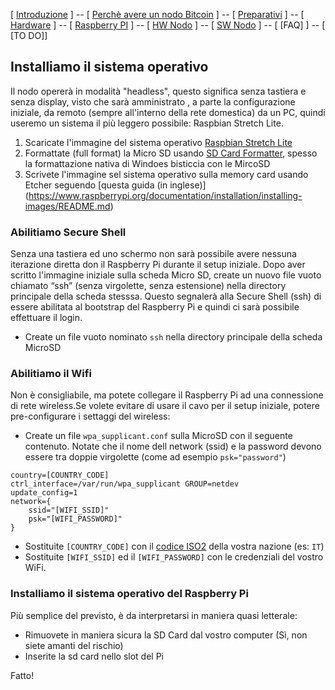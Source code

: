 
[ [Introduzione](0.Perchè%20questa%20guida.md) ] -- [ [ Perchè avere un nodo Bitcoin](1.Perchè%20avere%20un%20nodo%20Bitcoin.md) ] -- [ [Preparativi](2.%20Preparativi.md) ]  -- [ [Hardware](3.%20Configurazione%20iniziale%20dell'Hardware.md) ] -- [ [Raspberry PI](4.%20ConfigurazioneInizialedell'HardwareRaspberryPI.md ) ] -- [ [HW Nodo](5.Assemblaggio%20Hardware%20del%20nodo.md) ] -- [ [SW Nodo](6.ConfigurazioneRaspberryPi.md) ] -- [ [FAQ] ] -- [ [TO DO]]


## Installiamo il sistema operativo
Il nodo opererà in modalità "headless", questo significa senza tastiera e senza display, visto che sarà amministrato , a parte la configurazione iniziale, da remoto (sempre all'interno della rete domestica) da un PC, quindi useremo un sistema il più leggero possibile: Raspbian Stretch Lite. 

1. Scaricate l'immagine del sistema operativo [Raspbian Stretch Lite](https://www.raspberrypi.org/downloads/raspbian/)
2. Formattate (full format) la Micro SD usando [SD Card Formatter](https://www.sdcard.org/downloads/formatter_4/eula_windows/), spesso      la formattazione nativa di Windoes bisticcia con le MircoSD
3. Scrivete l'immagine sel sistema operativo sulla memory card usando Etcher seguendo [questa guida (in inglese)]        (https://www.raspberrypi.org/documentation/installation/installing-images/README.md)


### Abilitiamo Secure Shell
Senza una tastiera ed uno schermo non sarà possibile avere nessuna iterazione diretta don il Raspberry Pi durante il setup iniziale. Dopo aver scritto l'immagine iniziale sulla scheda Micro SD, create un nuovo file vuoto chiamato “ssh” (senza virgolette, senza estensione) nella directory principale della scheda stesssa. Questo segnalerà alla Secure Shell (ssh) di essere abilitata al bootstrap del Raspberry Pi e quindi ci sarà possibile effettuare il login. 

* Create un file vuoto nominato `ssh` nella directory principale della scheda MicroSD

### Abilitiamo il Wifi 
Non è consigliabile, ma potete collegare il Raspberry Pi ad una connessione di rete wireless.Se volete evitare di usare il cavo per il setup iniziale, potere pre-configurare i settaggi del wireless: 

* Create un file `wpa_supplicant.conf` sulla MicroSD con il seguente contenuto. Notate che il nome dell network (ssid) e la password devono essere tra doppie virgolette (come ad esempio `psk="password"`)  
```
country=[COUNTRY_CODE]
ctrl_interface=/var/run/wpa_supplicant GROUP=netdev
update_config=1
network={
    ssid="[WIFI_SSID]"
    psk="[WIFI_PASSWORD]"
}
```
* Sostituite `[COUNTRY_CODE]` con il [codice ISO2](https://www.iso.org/obp/ui/#search) della vostra nazione (es: `IT`)
* Sostituite `[WIFI_SSID]` ed il `[WIFI_PASSWORD]` con le credenziali del vostro WiFi.


### Installiamo il sistema operativo del Raspberry Pi

Più semplice del previsto, è da interpretarsi in maniera quasi letterale: 
* Rimuovete in maniera sicura la SD Card dal vostro computer (Sì, non siete amanti del rischio)
* Inserite la sd card nello slot del Pi

Fatto!


